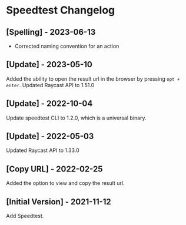 # Speedtest Changelog

## [Spelling] - 2023-06-13

- Corrected naming convention for an action

## [Update] - 2023-05-10

Added the ability to open the result url in the browser by pressing `opt + enter`.
Updated Raycast API to 1.51.0

## [Update] - 2022-10-04

Update speedtest CLI to 1.2.0, which is a universal binary.

## [Update] - 2022-05-03

Updated Raycast API to 1.33.0

## [Copy URL] - 2022-02-25

Added the option to view and copy the result url.

## [Initial Version] - 2021-11-12

Add Speedtest.
